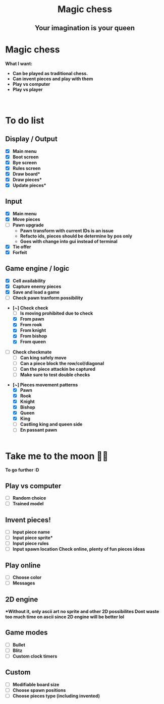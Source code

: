 <h1 align="center"> <b> Magic chess </h1>
<h2 align="center"> Your imagination is your queen</h2>

# Magic chess
What I want:  
- Can be played as traditional chess.  
- Can invent pieces and play with them  
- Play vs computer  
- Play vs player  
<br> </br>

# To do list
## Display / Output
- [x] Main menu
- [x] Boot screen
- [x] Bye screen
- [x] Rules screen
- [x] Draw board*
- [x] Draw pieces*
- [x] Update pieces*
 
## Input
- [x] Main menu
- [x] Move pieces
- [ ] Pawn upgrade
    - Pawn transform with current IDs is an issue
    - Refacto ids, pieces should be determine by pos only
    - Goes with change into gui instead of terminal
- [x] Tie offer
- [x] Forfeit

## Game engine / logic
- [x] Cell availability
- [x] Capture enemy pieces
- [x] Save and load a game
- [ ] Check pawn tranform possibility
- [~] Check check
    - [ ] Is moving prohibited due to check
    - [x] From pawn
    - [x] From rook
    - [x] From knight
    - [x] From bishop
    - [x] From queen 
- [ ] Check checkmate
    - [ ] Can king safely move
    - [ ] Can a piece block the row/col/diagonal
    - [ ] Can the piece attackin be captured
    - [ ] Make sure to test double checks
- [~] Pieces movement patterns
    - [x] Pawn
    - [x] Rook
    - [x] Knight
    - [x] Bishop
    - [x] Queen
    - [x] King
    - [ ] Castling king and queen side
    - [ ] En passant pawn
<br> </br>

# Take me to the moon 🎵🎵
To go further :D
## Play vs computer
- [ ] Random choice
- [ ] Trained model

## Invent pieces!
- [ ] Input piece name
- [ ] Input piece sprite*
- [ ] Input piece rules
- [ ] Input spawn location
Check online, plenty of fun pieces ideas

## Play online
- [ ] Choose color
- [ ] Messages

## 2D engine
*Without it, only ascii art no sprite and other 2D possibilites
Dont waste too much time on ascii since 2D engine will be better lol

## Game modes
- [ ] Bullet
- [ ] Blitz
- [ ] Custom clock timers

## Custom
- [ ] Modifiable board size
- [ ] Choose spawn positions 
- [ ] Choose pieces type (including invented)
